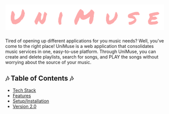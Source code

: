 # <img src="/UniMuse/static/img/unimuse.png">

Tired of opening up different applications for you music needs? Well, you've come to the right place!
UniMuse is a web application that consolidates music services in one, easy-to-use platform. Through
UniMuse, you can create and delete playlists, search for songs, and PLAY the songs without worrying
about the source of your music.

## 🎶 Table of Contents 🎶

* [Tech Stack](#tech-stack)
* [Features](#features)
* [Setup/Installation](#installation)
* [Version 2.0](#future)